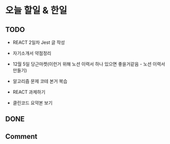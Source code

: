 # 오늘 할일 & 한일

## TODO

- REACT 2일차 Jest 글 작성

- 자기소개서 약점정리

- 12월 5일 당근마켓(이런거 위해 노션 이력서 하나 있으면 좋을거같음 - 노션 이력서 만들기)

- 알고리즘 문제 코테 본거 복습

- REACT 과제하기

- 클린코드 요약본 보기

## DONE

## Comment
